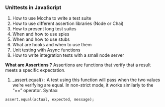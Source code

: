 ### Unittests in JavaScript

1. How to use Mocha to write a test suite
2. How to use different assertion libraries (Node or Chai)
3. How to present long test suites
4. When and how to use spies
5. When and how to use stubs
6. What are hooks and when to use them
7. Unit testing with Async functions
8. How to write integration tests with a small node server

**What are Assertions ?**
Assertions are functions that verify that a result meets a specific expectation.

1. _assert.equal() :
A test using this function will pass when the two values we’re verifying are equal. In non-strict mode, it works similarly to the “==” operator.
Syntax:
```
assert.equal(actual, expected, message);
```